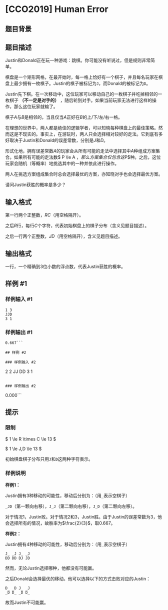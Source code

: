 # [CCO2019] Human Error

## 题目背景



## 题目描述

Justin和Donald正在玩一种游戏：跳棋。你可能没有听说过，但是规则非常简单。

棋盘是一个矩形网格，在最开始时，每一格上恰好有一个棋子，并且每名玩家在棋盘上最少拥有一枚棋子。Justin的棋子被标记为`J`，而Donald的被标记为`D`。

Justin先下棋。在一次移动中，这位玩家可以移动自己的一枚棋子并吃掉相邻的一枚棋子 **（不一定是对手的）** ，随后轮到对手。如果当前玩家无法进行这样的操作，那么这位玩家就输了。

棋子$A$与$B$是相邻的，当且仅当$A$正好在$B$的上/下/左/右一格。

在理想的世界中，两人都是绝佳的逻辑学者，可以知晓每种棋盘上的最佳策略。然而这是不现实的。事实上，在游玩时，两人只会选择相对较好的走法。它到底有多好取决于Justin和Donald的误差常数，分别是$J$和$D$。

形式化地，拥有误差常数$A$的玩家会从所有可能的走法中选择其中$A$种组成方案集合。如果所有可能的走法数$ P \le A $，那么方案集合仅包含这$P$种。之后，这位玩家会随机（等概率）地挑选其中的一种并依此进行操作。

两人在挑选方案组成集合时总会选择最优的方案，亦知晓对手也会选择最优方案。

请问Justin获胜的概率是多少？

## 输入格式

第一行两个正整数，$R C$（用空格隔开）。

之后$R$行，每行$C$个字符，代表初始棋盘上的棋子分布（含义见题目描述）。

之后一行两个正整数，$J D$（用空格隔开），含义见题目描述。

## 输出格式

一行，一个精确到3位小数的浮点数，代表Justin获胜的概率。

## 样例 #1

### 样例输入 #1
```
1 3
JJD
3 1
```

### 样例输出 #1

```
0.667```

## 样例 #2

### 样例输入 #2
```
2 2
JJ
DD
3 1
```

### 样例输出 #2

```
0.000```

## 提示

### 限制

$ 1 \le R \times C \le 13 $

$ 1 \le J,D \le 13 $

初始棋盘棋子分布只用`J`和`D`这两种字符表示。

### 样例说明

**样例1：**

Justin拥有3种移动的可能性，移动后分别为：（用`_`表示空棋子）

`_JD`（第一颗向右移），`J_J`（第二颗向右移），`J_D`（第二颗向左移）。

对于情况1，Justin败。对于情况2和3，Justin胜。由于Justin的误差常数为3，他会选择所有的情况，故胜率为$\frac{2}{3}$，取0.667。

**样例2：**

Justin拥有4种移动的可能性，移动后分别为：（用`_`表示空棋子）

```
J_ _J J_ _J
DD DD DJ JD
```

然而，无论Justin选择哪种，他都没有可能赢。

之后Donald会选择最优的移动。他可以选择以下的方式击败对应的Justin：

```
D_ _D J_ _J
_D D_ _D D_
```

故而Justin不可能赢。
